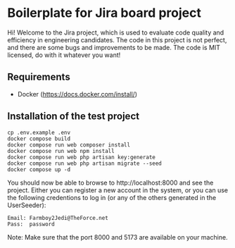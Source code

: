 # Boilerplate for Jira board project

Hi! Welcome to the Jira project, which is used to evaluate 
code quality and efficiency in engineering candidates.
The code in this project is not perfect, and there are some bugs and improvements
to be made. The code is MIT licensed, do with it whatever you want!

## Requirements
- Docker (https://docs.docker.com/install/)

## Installation of the test project
```
cp .env.example .env
docker compose build
docker compose run web composer install
docker compose run web npm install
docker compose run web php artisan key:generate
docker compose run web php artisan migrate --seed
docker compose up -d
```

You should now be able to browse to http://localhost:8000 and see the project.
Either you can register a new account in the system, or you can use the following 
credentions to log in (or any of the others generated in the UserSeeder):
```
Email: Farmboy2Jedi@TheForce.net
Pass:  password
```

Note: Make sure that the port 8000 and 5173 are available on your machine. 